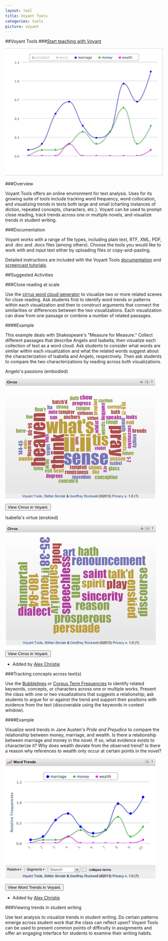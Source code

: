 ```yaml
---
layout: tool
title: Voyant Tools
categories: tools
picture: voyant
---
```


##Voyant Tools <span class="arrowh2"></span>
###[Start teaching with Voyant](http://docs.voyant-tools.org/tools/) <span class="arrowh3"></span>

![](../assets/images/post/chart.png)

###Overview <span class="arrowh3"></span>

Voyant Tools offers an online environment for text analysis. Uses for its growing suite of tools include tracking word frequency, word collocation, and visualizing trends in texts both large and small (charting instances of diction, repeated concepts, characters, etc.). Voyant can be used to prompt close reading, track trends across one or multiple novels, and visualize trends in student writing.

###Documentation <span class="arrowh3"></span>

Voyant works with a range of file types, including plain text, RTF, XML, PDF, and .doc and .docx files (among others). Choose the tools you would like to work with and input text either by uploading files or copy-and-pasting.

Detailed instructions are included with the Voyant Tools [documentation](http://docs.voyant-tools.org/start/) and [screencast tutorials](http://docs.voyant-tools.org/videos/).

##Suggested Activities <span class="arrowh2"></span>

###Close reading at scale <span class="arrowh3"></span>

Use the [cirrus word cloud generator](http://voyeurtools.org/tool/Cirrus/) to visualize two or more related scenes for close reading. Ask students first to identify word trends or patterns within each visualization and then to construct arguments that connect the similarities or differences between the two visualizations. Each visualization can draw from one passage or combine a number of related passages.

####Example <span class="arrowh4"></span>

This example deals with Shakespeare's "Measure for Measure." Collect different passages that describe Angelo and Isabella, then visualize each collection of text as a word cloud. Ask students to consider what words are similar within each visualization and what the related words suggest about the characterization of Isabella and Angelo, respectively. Then ask students to compare the two characterizations by reading across both visualizations.

Angelo's passions (embodied)

![](../assets/images/post/CirrusAngelo.png)

<!--	Exported from http://voyeurtools.org/.
	Please note that this is an early version and the API may change.
	You are strongly encouraged to subscribe to a list to receive notifications
	of updates to Voyant (updated code, planned outages, etc.) – please send
	a message to sgsinclair@voyeurtools.org. -->
<form action='http://voyeurtools.org/tool/Cirrus/' method='get' target='_blank'>
<input type='hidden' name='corpus' value="1364685340542.3762" />
<input type='hidden' name='query' value="" />
<input type='hidden' name='stopList' value="stop.en.taporware.txt" />
<input type='hidden' name='docId' value="d1364616655627.77bf5027-f91d-74d6-8207-e4e2e405faf2" />
<input type="submit" value="View Cirrus in Voyant." />
</form>


Isabella's virtue (enskied)

![](../assets/images/post/CirrusIsabella.png)

<!--	Exported from http://voyeurtools.org/.
	Please note that this is an early version and the API may change.
	You are strongly encouraged to subscribe to a list to receive notifications
	of updates to Voyant (updated code, planned outages, etc.) – please send
	a message to sgsinclair@voyeurtools.org. -->
<form action='http://voyeurtools.org/tool/Cirrus/' method='get' target='_blank'>
<input type='hidden' name='corpus' value="1364685445202.3499" />
<input type='hidden' name='query' value="" />
<input type='hidden' name='stopList' value="stop.en.taporware.txt" />
<input type='hidden' name='docId' value="d1364616655627.b5aa006e-2d76-c2d2-25e3-3d93ec8c3e7d" />
<input type="submit" value="View Cirrus in Voyant." />
</form>

* Added by [Alex Christie](http://www.twitter.com/axchristie)

###Tracking concepts across text(s) <span class="arrowh3"></span>

Use the [Bubblelines](http://voyeurtools.org/tool/Bubblelines/) or [Corpus Term Frequencies](http://voyeurtools.org/tool/CorpusTypeFrequenciesGrid/) to identify related keywords, concepts, or characters across one or multiple works. Present the class with one or two visualizations that suggests a relationship; ask students to argue for or against the trend and support their positions with evidence from the text (discoverable using the keywords in context window).

####Example <span class="arrowh4"></span>

Visualize word trends in Jane Austen's *Pride and Prejudice* to compare the relationship between money, marriage, and wealth. Is there a relationship between marriage and money in the novel. If so, what evidence exists to characterize it? Why does wealth deviate from the observed trend? Is there a reason why references to wealth only occur at certain points in the novel?

![](../assets/images/post/TrendsAusten.png)

<!--	Exported from http://voyeurtools.org/.
	Please note that this is an early version and the API may change.
	You are strongly encouraged to subscribe to a list to receive notifications
	of updates to Voyant (updated code, planned outages, etc.) – please send
	a message to sgsinclair@voyeurtools.org. -->
<form action='http://voyeurtools.org/tool/TypeFrequenciesChart/' method='get' target='_blank'>
<input type='hidden' name='corpus' value="1377376915395.6277" />
<input type='hidden' name='docIdType' value="d1377320760502.b850c41d-542e-ae60-fb0d-c7b5a83bef5e:marriage" />
<input type='hidden' name='docIdType' value="d1377320760502.b850c41d-542e-ae60-fb0d-c7b5a83bef5e:money" />
<input type='hidden' name='docIdType' value="d1377320760502.b850c41d-542e-ae60-fb0d-c7b5a83bef5e:wealth" />
<input type='hidden' name='mode' value="document" />
<input type='hidden' name='limit' value="50" />
<input type="submit" value="View Word Trends in Voyant." />
</form>

* Added by [Alex Christie](http://www.twitter.com/axchristie)

###Viewing trends in student writing <span class="arrowh3"></span>

Use text analysis to visualize trends in student writing. Do certain patterns emerge across student work that the class can reflect upon? Voyant Tools can be used to present common points of difficulty in assignments and offer an engaging interface for students to examine their writing habits.
